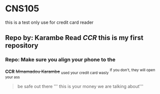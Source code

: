 # CNS105
this is a test only use for credit card reader  
## Repo by: Karambe Read *CCR* this is my first repository
### Repo: Make sure you align your phone to the 
**CCR**
~~Mmamadou Karambe~~
<sub>used your credit card wasly</sub>
<sup>If you don't, they will open your ass</sup>
> be safe out there
''' this is your money we are talking about'''
